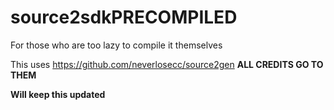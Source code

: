 # source2sdkPRECOMPILED
 For those who are too lazy to compile it themselves


 This uses 
https://github.com/neverlosecc/source2gen
**ALL CREDITS GO TO THEM**

**Will keep this updated**

